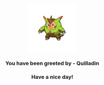 <p align="center">
    <img src="https://raw.githubusercontent.com/PokeAPI/sprites/master/sprites/pokemon/651.png" width="150" height="150">
</p>
<h3 align="center">You have been greeted by - <b>Quilladin</b></h3>
<h3 align="center">Have a nice day!</h3>
